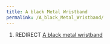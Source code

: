 ```yaml
---
title: A black Metal Wristband
permalink: /A_black_Metal_Wristband/
---
```


1.  REDIRECT [A black metal
    wristband](A_black_metal_wristband "wikilink")